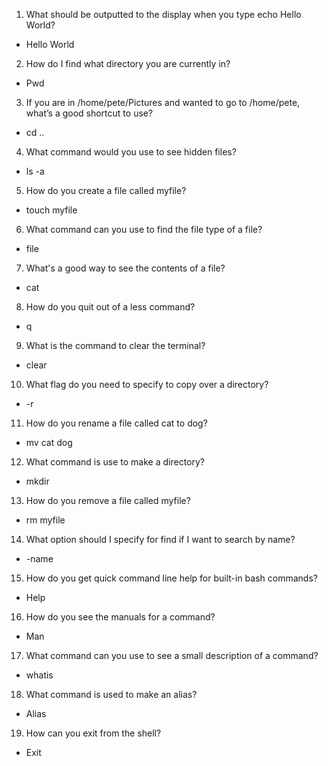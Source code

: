1.	What should be outputted to the display when you type echo Hello World?
-	Hello World 
2.	How do I find what directory you are currently in?
-	Pwd
3.	If you are in /home/pete/Pictures and wanted to go to /home/pete, what’s a good shortcut to use?
-	cd ..
4.	What command would you use to see hidden files?
-	ls -a
5.	How do you create a file called myfile?
-	touch myfile
6.	What command can you use to find the file type of a file?
-	file
7.	What's a good way to see the contents of a file?
-	cat
8.	How do you quit out of a less command?
-	q
9.	What is the command to clear the terminal?
-	clear
10.	What flag do you need to specify to copy over a directory? 
-	-r
11.	How do you rename a file called cat to dog?
-	mv cat dog
12.	What command is use to make a directory? 
-	mkdir
13.	How do you remove a file called myfile?
-	rm myfile
14.	What option should I specify for find if I want to search by name?
-	-name
15.	How do you get quick command line help for built-in bash commands?
-	Help
16.	How do you see the manuals for a command?
-	Man
17.	What command can you use to see a small description of a command?
-	whatis
18.	What command is used to make an alias?
-	Alias
19.	How can you exit from the shell?
-	Exit
